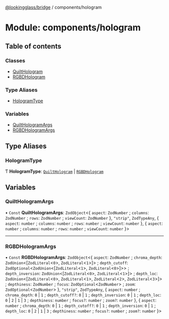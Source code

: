 [@lookingglass/bridge](../README.md) / components/hologram

# Module: components/hologram

## Table of contents

### Classes

- [QuiltHologram](../classes/components_hologram.QuiltHologram.md)
- [RGBDHologram](../classes/components_hologram.RGBDHologram.md)

### Type Aliases

- [HologramType](components_hologram.md#hologramtype)

### Variables

- [QuiltHologramArgs](components_hologram.md#quilthologramargs)
- [RGBDHologramArgs](components_hologram.md#rgbdhologramargs)

## Type Aliases

### HologramType

Ƭ **HologramType**: [`QuiltHologram`](../classes/components_hologram.QuiltHologram.md) \| [`RGBDHologram`](../classes/components_hologram.RGBDHologram.md)

## Variables

### QuiltHologramArgs

• `Const` **QuiltHologramArgs**: `ZodObject`<{ `aspect`: `ZodNumber` ; `columns`: `ZodNumber` ; `rows`: `ZodNumber` ; `viewCount`: `ZodNumber`  }, ``"strip"``, `ZodTypeAny`, { `aspect`: `number` ; `columns`: `number` ; `rows`: `number` ; `viewCount`: `number`  }, { `aspect`: `number` ; `columns`: `number` ; `rows`: `number` ; `viewCount`: `number`  }\>

___

### RGBDHologramArgs

• `Const` **RGBDHologramArgs**: `ZodObject`<{ `aspect`: `ZodNumber` ; `chroma_depth`: `ZodUnion`<[`ZodLiteral`<``0``\>, `ZodLiteral`<``1``\>]\> ; `depth_cutoff`: `ZodOptional`<`ZodUnion`<[`ZodLiteral`<``1``\>, `ZodLiteral`<``0``\>]\>\> ; `depth_inversion`: `ZodUnion`<[`ZodLiteral`<``0``\>, `ZodLiteral`<``1``\>]\> ; `depth_loc`: `ZodUnion`<[`ZodLiteral`<``0``\>, `ZodLiteral`<``1``\>, `ZodLiteral`<``2``\>, `ZodLiteral`<``3``\>]\> ; `depthiness`: `ZodNumber` ; `focus`: `ZodOptional`<`ZodNumber`\> ; `zoom`: `ZodOptional`<`ZodNumber`\>  }, ``"strip"``, `ZodTypeAny`, { `aspect`: `number` ; `chroma_depth`: ``0`` \| ``1`` ; `depth_cutoff?`: ``0`` \| ``1`` ; `depth_inversion`: ``0`` \| ``1`` ; `depth_loc`: ``0`` \| ``2`` \| ``1`` \| ``3`` ; `depthiness`: `number` ; `focus?`: `number` ; `zoom?`: `number`  }, { `aspect`: `number` ; `chroma_depth`: ``0`` \| ``1`` ; `depth_cutoff?`: ``0`` \| ``1`` ; `depth_inversion`: ``0`` \| ``1`` ; `depth_loc`: ``0`` \| ``2`` \| ``1`` \| ``3`` ; `depthiness`: `number` ; `focus?`: `number` ; `zoom?`: `number`  }\>
